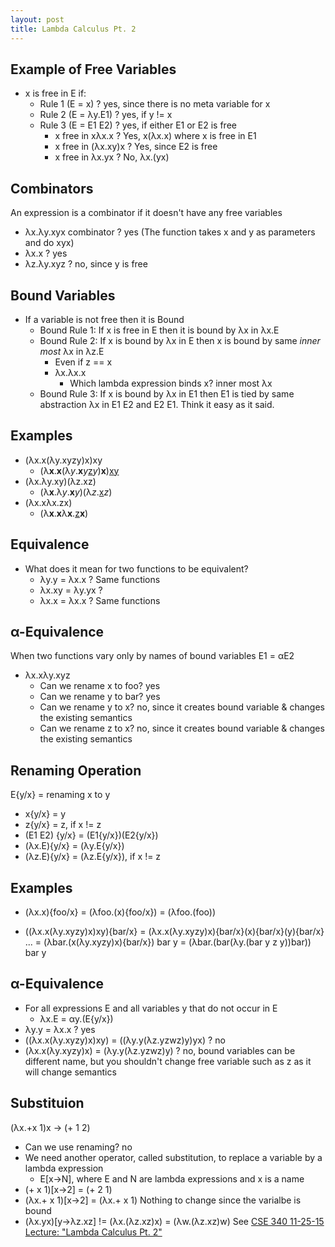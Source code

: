 ```yaml
---
layout: post
title: Lambda Calculus Pt. 2
---
```


## Example of Free Variables

* x is free in E if:
    * Rule 1 (E = x) ? yes, since there is no meta variable for x 
    * Rule 2 (E = &lambda;y.E1) ? yes, if y != x
    * Rule 3 (E = E1 E2) ? yes, if either E1 or E2 is free
        * x free in x&lambda;x.x ? Yes, x(&lambda;x.x) where x is free in E1
        * x free in (&lambda;x.xy)x ? Yes, since E2 is free
        * x free in &lambda;x.yx ? No, &lambda;x.(yx)

## Combinators
An expression is a combinator if it doesn't have any free variables

* &lambda;x.&lambda;y.xyx combinator ? yes (The function takes x and y as parameters and do xyx)
* &lambda;x.x ? yes 
* &lambda;z.&lambda;y.xyz ? no, since y is free

## Bound Variables

* If a variable is not free then it is Bound
    * Bound Rule 1: If x is free in E then it is bound by &lambda;x in &lambda;x.E
    * Bound Rule 2: If x is bound by &lambda;x in E then x is bound by same *inner most* &lambda;x in &lambda;z.E
        * Even if z == x
        * &lambda;x.&lambda;x.x
            * Which lambda expression binds x? inner most &lambda;x
    * Bound Rule 3: If x is bound by &lambda;x in E1 then E1 is tied by same abstraction &lambda;x in E1 E2 and E2 E1. Think it easy as it said.

## Examples

* (&lambda;x.x(&lambda;y.xyzy)x)xy
    * (&lambda;**x**.**x**(&lambda;*y*.**x***y*<u>z</u>*y*)**x**)<u>x</u><u>y</u>
* (&lambda;x.&lambda;y.xy)(&lambda;z.xz)
    * (&lambda;**x**.&lambda;*y*.**x***y*)(&lambda;*z*.<u>x</u>*z*)
* (&lambda;x.x&lambda;x.zx)
    * (&lambda;**x**.**x**&lambda;**x**.<u>z</u>**x**)

## Equivalence

* What does it mean for two functions to be equivalent?
    * &lambda;y.y = &lambda;x.x ? Same functions
    * &lambda;x.xy = &lambda;y.yx ? 
    * &lambda;x.x = &lambda;x.x ? Same functions

## &alpha;-Equivalence
When two functions vary only by names of bound variables
E1 = &alpha;E2
* &lambda;x.x&lambda;y.xyz
    * Can we rename x to foo? yes
    * Can we rename y to bar? yes
    * Can we rename y to x? no, since it creates bound variable & changes the existing semantics
    * Can we rename z to x? no, since it creates bound variable & changes the existing semantics

## Renaming Operation
E{y/x} = renaming x to y
* x{y/x} = y
* z{y/x} = z, if x != z
* (E1 E2) {y/x} = (E1{y/x})(E2{y/x})
* (&lambda;x.E){y/x} = (&lambda;y.E{y/x})
* (&lambda;z.E){y/x} = (&lambda;z.E{y/x}), if x != z

## Examples
* (&lambda;x.x){foo/x}
= (&lambda;foo.(x){foo/x})
= (&lambda;foo.(foo))

* ((&lambda;x.x(&lambda;y.xyzy)x)xy){bar/x}
= (&lambda;x.x(&lambda;y.xyzy)x){bar/x}(x){bar/x}(y){bar/x}
...
= (&lambda;bar.(x(&lambda;y.xyzy)x){bar/x}) bar y
= (&lambda;bar.(bar(&lambda;y.(bar y z y))bar)) bar y

## &alpha;-Equivalence
* For all expressions E and all variables y that do not occur in E
    * &lambda;x.E = &alpha;y.(E{y/x})
* &lambda;y.y = &lambda;x.x ? yes
* ((&lambda;x.x(&lambda;y.xyzy)x)xy) = ((&lambda;y.y(&lambda;z.yzwz)y)yx) ? no 
* (&lambda;x.x(&lambda;y.xyzy)x) = (&lambda;y.y(&lambda;z.yzwz)y) ? no, bound variables can be different name, but you shouldn't change free variable such as z as it will change semantics

## Substituion
(&lambda;x.+x 1)x -> (+ 1 2)
* Can we use renaming? no
* We need another operator, called substitution, to replace a variable by a lambda expression
    * E[x->N], where E and N are lambda expressions and x is a name
* (+ x 1)[x->2] = (+ 2 1)
* (&lambda;x.+ x 1)[x->2] = (&lambda;x.+ x 1) Nothing to change since the varialbe is bound
* (&lambda;x.yx)[y->&lambda;z.xz] != (&lambda;x.(&lambda;z.xz)x)
 = (&lambda;w.(&lambda;z.xz)w)
See <a href="https://www.youtube.com/watch?v=zg0UgCg7tZQ&t=3583s">CSE 340 11-25-15 Lecture: "Lambda Calculus Pt. 2"</a>
